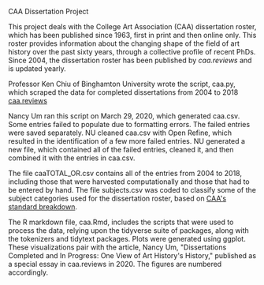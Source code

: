 CAA Dissertation Project

This project deals with the College Art Association (CAA) dissertation roster, which has been published since 1963, first in print and then online only. This roster provides information about the changing shape of the field of art history over the past sixty years, through a collective profile of recent PhDs. Since 2004, the dissertation roster has been published by *caa.reviews* and is updated yearly. 

Professor Ken Chiu of Binghamton University wrote the script, caa.py, which scraped the data for completed dissertations from 2004 to 2018 [caa.reviews](http://www.caareviews.org/dissertations)

Nancy Um ran this script on March 29, 2020, which generated caa.csv. Some entries failed to populate due to formatting errors. The failed entries were saved separately. NU cleaned caa.csv with Open Refine, which resulted in the identification of a few more failed entries. NU generated a new file, which contained all of the failed entries, cleaned it, and then combined it with the entries in caa.csv.

The file caaTOTAL_OR.csv contains all of the entries from 2004 to 2018, including those that were harvested computationally and those that had to be entered by hand. The file subjects.csv was coded to classify some of the subject categories used for the dissertation roster, based on [CAA's standard breakdown](http://www.caareviews.org/about/dissertations).

The R markdown file, caa.Rmd, includes the scripts that were used to process the data, relying upon the tidyverse suite of packages, along with the tokenizers and tidytext packages. Plots were generated using ggplot. These visualizations pair with the article, Nancy Um, "Dissertations Completed and In Progress: One View of Art History's History," published as a special essay in caa.reviews in 2020. The figures are numbered accordingly.
